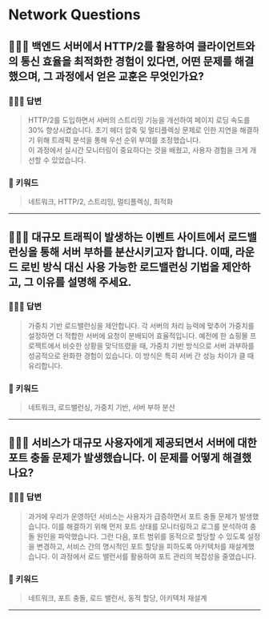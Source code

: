# Network Questions

## 🤷🏻‍♂️ 백엔드 서버에서 HTTP/2를 활용하여 클라이언트와의 통신 효율을 최적화한 경험이 있다면, 어떤 문제를 해결했으며, 그 과정에서 얻은 교훈은 무엇인가요?

### 🙆🏻‍♂️ 답변
> HTTP/2를 도입하면서 서버의 스트리밍 기능을 개선하여 페이지 로딩 속도를 30% 향상시켰습니다. 초기 헤더 압축 및 멀티플렉싱 문제로 인한 지연을 해결하기 위해 트래픽 분석을 통해 우선 순위 부여를 조정했습니다. <br>이 과정에서 실시간 모니터링이 중요하다는 것을 배웠고, 사용자 경험을 크게 개선할 수 있었습니다.

### 🔑 키워드
> 네트워크, HTTP/2, 스트리밍, 멀티플렉싱, 최적화

<hr>

## 🤷🏻‍♂️ 대규모 트래픽이 발생하는 이벤트 사이트에서 로드밸런싱을 통해 서버 부하를 분산시키고자 합니다. 이때, 라운드 로빈 방식 대신 사용 가능한 로드밸런싱 기법을 제안하고, 그 이유를 설명해 주세요.

### 🙆🏻‍♂️ 답변
> 가중치 기반 로드밸런싱을 제안합니다. 각 서버의 처리 능력에 맞추어 가중치를 설정하면 더 적합한 서버에 요청이 분배되어 효율적입니다. 예전에 한 쇼핑몰 프로젝트에서 비슷한 상황을 맞닥뜨렸을 때, 가중치 기반 방식으로 서버 과부하를 성공적으로 완화한 경험이 있습니다. 이 방식은 특히 서버 간 성능 차이가 클 때 유리합니다.

### 🔑 키워드
> 네트워크, 로드밸런싱, 가중치 기반, 서버 부하 분산

<hr>

## 🤷🏻‍♂️ 서비스가 대규모 사용자에게 제공되면서 서버에 대한 포트 충돌 문제가 발생했습니다. 이 문제를 어떻게 해결했나요?

### 🙆🏻‍♂️ 답변
> 과거에 우리가 운영하던 서비스는 사용자가 급증하면서 포트 충돌 문제가 발생했습니다. 이를 해결하기 위해 먼저 포트 상태를 모니터링하고 로그를 분석하여 충돌 원인을 파악했습니다. 그런 다음, 포트 범위를 동적으로 할당할 수 있도록 설정을 변경하고, 서비스 간의 명시적인 포트 할당을 피하도록 아키텍처를 재설계했습니다. 이 과정에서 로드 밸런서를 활용하여 포트 관리의 복잡성을 줄였습니다.

### 🔑 키워드
> 네트워크, 포트 충돌, 로드 밸런서, 동적 할당, 아키텍처 재설계

<hr>